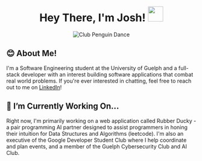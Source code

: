 <h1 align="center">Hey There, I'm Josh! <img src="https://media.giphy.com/media/hvRJCLFzcasrR4ia7z/giphy.gif" width="40"></h1>

<p align="center">
  <img src="./club-penguin-breakdance.gif" alt="Club Penguin Dance" />
</p>


## 😊 About Me! 
I'm a Software Engineering student at the University of Guelph and a full-stack developer with an interest building software applications that combat real world problems. If you're ever interested in chatting, feel free to reach out to me on [LinkedIn](https://www.linkedin.com/in/joshua-choong-36677a209/)!

## 🌱 I’m Currently Working On...
Right now, I'm primarily working on a web application called Rubber Ducky - a pair programming AI partner designed to assist programmers in honing their intuition for Data Structures and Algorithms (leetcode). I'm also an executive of the Google Developer Student Club where I help coordinate and plan events, and a member of the Guelph Cybersecurity Club and AI Club. 
